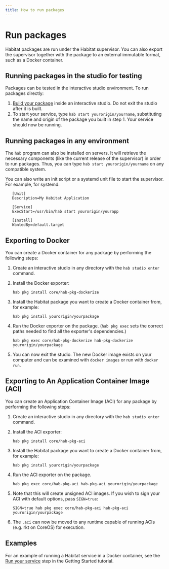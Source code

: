 ```yaml
---
title: How to run packages
---
```


# Run packages

Habitat packages are run under the Habitat supervisor. You can also export the supervisor together with the package to an external immutable format, such as a Docker container.

## Running packages in the studio for testing

Packages can be tested in the interactive studio environment. To run packages directly:

1. [Build your package](/docs/build-packages-overview) inside an interactive studio. Do not exit the studio after it is built.
2. To start your service, type `hab start yourorigin/yourname`, substituting the name and origin of the package you built in step 1. Your service should now be running.

## Running packages in any environment

The `hab` program can also be installed on servers. It will retrieve the necessary components (like the current release of the supervisor) in order to run packages. Thus, you can type `hab start yourorigin/yourname` on any compatible system.

You can also write an init script or a systemd unit file to start the supervisor. For example, for systemd:

       [Unit]
       Description=My Habitat Application

       [Service]
       ExecStart=/usr/bin/hab start yourorigin/yourapp

       [Install]
       WantedBy=default.target

## Exporting to Docker

You can create a Docker container for any package by performing the following steps:

1. Create an interactive studio in any directory with the `hab studio enter` command.
2. Install the Docker exporter:

       hab pkg install core/hab-pkg-dockerize

3. Install the Habitat package you want to create a Docker container from, for example:

       hab pkg install yourorigin/yourpackage

4. Run the Docker exporter on the package. (`hab pkg exec` sets the correct paths needed to find all the exporter's dependencies.)

       hab pkg exec core/hab-pkg-dockerize hab-pkg-dockerize yourorigin/yourpackage

5. You can now exit the studio. The new Docker image exists on your computer and can be examined with `docker images` or run with `docker run`.

## Exporting to An Application Container Image (ACI)

You can create an Application Container Image (ACI) for any package by performing the following steps:

1. Create an interactive studio in any directory with the `hab studio enter` command.
2. Install the ACI exporter:

       hab pkg install core/hab-pkg-aci

3. Install the Habitat package you want to create a Docker container from, for example:

       hab pkg install yourorigin/yourpackage

4. Run the ACI exporter on the package.

       hab pkg exec core/hab-pkg-aci hab-pkg-aci yourorigin/yourpackage

5. Note that this will create unsigned ACI images. If you wish to sign your ACI with default options, pass `SIGN=true`:

       SIGN=true hab pkg exec core/hab-pkg-aci hab-pkg-aci yourorigin/yourpackage

6. The `.aci` can now be moved to any runtime capable of running ACIs (e.g. rkt on CoreOS) for execution.

## Examples

For an example of running a Habitat service in a Docker container, see the [Run your service](/tutorials/getting-started-process-build) step in the Getting Started tutorial.
